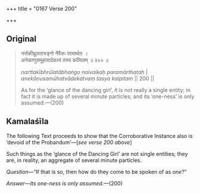 +++
title = "0167 Verse 200"

+++
## Original 
>
> नर्त्तकीभ्रूलताभङ्गो नैवैकः परमार्थतः ।  
> अनेकाणुसमूहत्वादेकत्वं तस्य कल्पितम् ॥ २०० ॥ 
>
> *narttakībhrūlatābhaṅgo naivaikaḥ paramārthataḥ* \|  
> *anekāṇusamūhatvādekatvaṃ tasya kalpitam* \|\| 200 \|\| 
>
> As for the ‘glance of the dancing girl’, it is not really a single entity; in fact it is made up of several minute particles; and its ‘one-ness’ is only assumed.—(200)



## Kamalaśīla

The following Text proceeds to show that the Corroborative Instance also is ‘devoid of the Probandum’—[*see verse 200 above*]

Such things as the ‘glance of the Dancing Girl’ are not single entities; they are, in reality, an aggregate of several minute particles.

*Question*—“If that is so, then how do they come to be spoken of as *one*?”

*Answer—Its one-ness is only assumed*.—(200)


